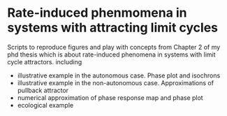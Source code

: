 # Rate-induced phenmomena in systems with attracting limit cycles
Scripts to reproduce figures and play with concepts from Chapter 2 of my phd thesis which is about rate-induced phenomena in systems with limit cycle attractors. including
- illustrative example in the autonomous case. Phase plot and isochrons
- illustrative example in the non-autonomous case. Approximations of pullback attractor
- numerical approximation of phase response map and phase plot
- ecological example
 
